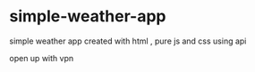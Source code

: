 # simple-weather-app
simple weather app created with html , pure js and css using api

open up with vpn
